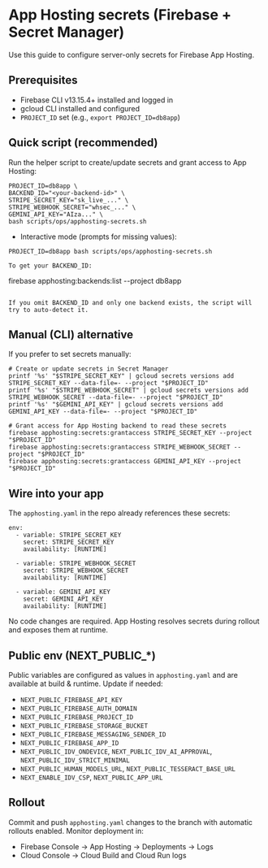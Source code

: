 # App Hosting secrets (Firebase + Secret Manager)

Use this guide to configure server-only secrets for Firebase App Hosting.

## Prerequisites
- Firebase CLI v13.15.4+ installed and logged in
- gcloud CLI installed and configured
- `PROJECT_ID` set (e.g., `export PROJECT_ID=db8app`)

## Quick script (recommended)
Run the helper script to create/update secrets and grant access to App Hosting:

```
PROJECT_ID=db8app \
BACKEND_ID="<your-backend-id>" \
STRIPE_SECRET_KEY="sk_live_..." \
STRIPE_WEBHOOK_SECRET="whsec_..." \
GEMINI_API_KEY="AIza..." \
bash scripts/ops/apphosting-secrets.sh
```

- Interactive mode (prompts for missing values):

```
PROJECT_ID=db8app bash scripts/ops/apphosting-secrets.sh

To get your BACKEND_ID:

```
firebase apphosting:backends:list --project db8app
```

If you omit BACKEND_ID and only one backend exists, the script will try to auto-detect it.
```

## Manual (CLI) alternative
If you prefer to set secrets manually:

```
# Create or update secrets in Secret Manager
printf '%s' "$STRIPE_SECRET_KEY" | gcloud secrets versions add STRIPE_SECRET_KEY --data-file=- --project "$PROJECT_ID"
printf '%s' "$STRIPE_WEBHOOK_SECRET" | gcloud secrets versions add STRIPE_WEBHOOK_SECRET --data-file=- --project "$PROJECT_ID"
printf '%s' "$GEMINI_API_KEY" | gcloud secrets versions add GEMINI_API_KEY --data-file=- --project "$PROJECT_ID"

# Grant access for App Hosting backend to read these secrets
firebase apphosting:secrets:grantaccess STRIPE_SECRET_KEY --project "$PROJECT_ID"
firebase apphosting:secrets:grantaccess STRIPE_WEBHOOK_SECRET --project "$PROJECT_ID"
firebase apphosting:secrets:grantaccess GEMINI_API_KEY --project "$PROJECT_ID"
```

## Wire into your app
The `apphosting.yaml` in the repo already references these secrets:

```
env:
  - variable: STRIPE_SECRET_KEY
    secret: STRIPE_SECRET_KEY
    availability: [RUNTIME]

  - variable: STRIPE_WEBHOOK_SECRET
    secret: STRIPE_WEBHOOK_SECRET
    availability: [RUNTIME]

  - variable: GEMINI_API_KEY
    secret: GEMINI_API_KEY
    availability: [RUNTIME]
```

No code changes are required. App Hosting resolves secrets during rollout and exposes them at runtime.

## Public env (NEXT_PUBLIC_*)
Public variables are configured as values in `apphosting.yaml` and are available at build & runtime. Update if needed:

- `NEXT_PUBLIC_FIREBASE_API_KEY`
- `NEXT_PUBLIC_FIREBASE_AUTH_DOMAIN`
- `NEXT_PUBLIC_FIREBASE_PROJECT_ID`
- `NEXT_PUBLIC_FIREBASE_STORAGE_BUCKET`
- `NEXT_PUBLIC_FIREBASE_MESSAGING_SENDER_ID`
- `NEXT_PUBLIC_FIREBASE_APP_ID`
- `NEXT_PUBLIC_IDV_ONDEVICE`, `NEXT_PUBLIC_IDV_AI_APPROVAL`, `NEXT_PUBLIC_IDV_STRICT_MINIMAL`
- `NEXT_PUBLIC_HUMAN_MODELS_URL`, `NEXT_PUBLIC_TESSERACT_BASE_URL`
- `NEXT_ENABLE_IDV_CSP`, `NEXT_PUBLIC_APP_URL`

## Rollout
Commit and push `apphosting.yaml` changes to the branch with automatic rollouts enabled. Monitor deployment in:

- Firebase Console → App Hosting → Deployments → Logs
- Cloud Console → Cloud Build and Cloud Run logs
